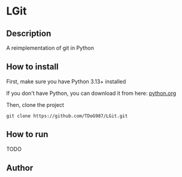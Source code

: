 # LGit

## Description

A reimplementation of git in Python

## How to install

First, make sure you have Python 3.13+ installed

If you don't have Python, you can download it from here: [python.org](python.org)

Then, clone the project

```shell
git clone https://github.com/TDoG987/LGit.git
```

## How to run

TODO

## Author

